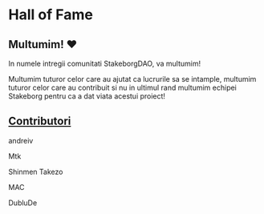 # Hall of Fame

## Multumim! :heart:

In numele intregii comunitati StakeborgDAO, va multumim!

Multumim tuturor celor care au ajutat ca lucrurile sa se intample, multumim tuturor celor care au contribuit si nu in ultimul rand multumim echipei Stakeborg pentru ca a dat viata acestui proiect!

## [Contributori](https://republica.ro/de-ce-contributor)

andreiv

Mtk

Shinmen Takezo

MAC

DubluDe
